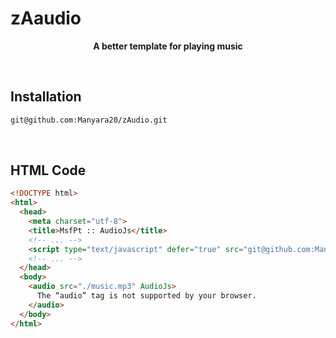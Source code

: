 # zAaudio

<section align="center">

  
  
  **A better template for playing music**

</section>

<br>

## Installation

```bash
git@github.com:Manyara20/zAudio.git
```

<br>

## HTML Code
```html
<!DOCTYPE html>
<html>
  <head>
    <meta charset="utf-8">
    <title>MsfPt :: AudioJs</title>
    <!-- ... -->
    <script type="text/javascript" defer="true" src="git@github.com:Manyara20/zAudio.git"></script>
    <!-- ... -->
  </head>
  <body>
    <audio src="./music.mp3" AudioJs>
      The “audio” tag is not supported by your browser.
    </audio>
  </body>
</html>
```


